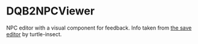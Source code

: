 # DQB2NPCViewer
NPC editor with a visual component for feedback. Info taken from [the save editor](https://github.com/turtle-insect/DQB2) by turtle-insect.
